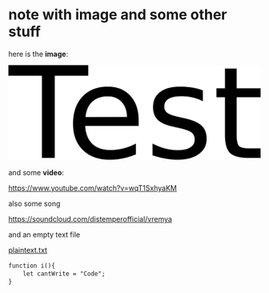 # note with image and some other stuff

here is the **image**:

![test.png](test.png)

and some **video**:

<https://www.youtube.com/watch?v=wqT1SxhyaKM>

also some song

<https://soundcloud.com/distemperofficial/vremya>

and an empty text file

[plaintext.txt](plaintext.txt)

``` code
function i(){
    let cantWrite = "Code";
}
```
